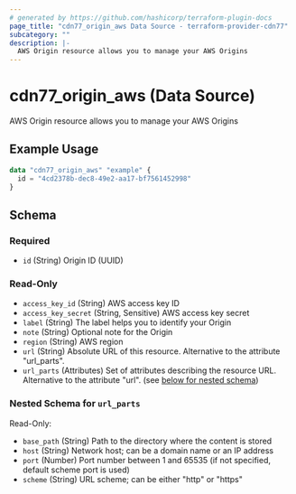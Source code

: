 ```yaml
---
# generated by https://github.com/hashicorp/terraform-plugin-docs
page_title: "cdn77_origin_aws Data Source - terraform-provider-cdn77"
subcategory: ""
description: |-
  AWS Origin resource allows you to manage your AWS Origins
---
```


# cdn77_origin_aws (Data Source)

AWS Origin resource allows you to manage your AWS Origins

## Example Usage

```terraform
data "cdn77_origin_aws" "example" {
  id = "4cd2378b-dec8-49e2-aa17-bf7561452998"
}
```

<!-- schema generated by tfplugindocs -->
## Schema

### Required

- `id` (String) Origin ID (UUID)

### Read-Only

- `access_key_id` (String) AWS access key ID
- `access_key_secret` (String, Sensitive) AWS access key secret
- `label` (String) The label helps you to identify your Origin
- `note` (String) Optional note for the Origin
- `region` (String) AWS region
- `url` (String) Absolute URL of this resource. Alternative to the attribute "url_parts".
- `url_parts` (Attributes) Set of attributes describing the resource URL. Alternative to the attribute "url". (see [below for nested schema](#nestedatt--url_parts))

<a id="nestedatt--url_parts"></a>
### Nested Schema for `url_parts`

Read-Only:

- `base_path` (String) Path to the directory where the content is stored
- `host` (String) Network host; can be a domain name or an IP address
- `port` (Number) Port number between 1 and 65535 (if not specified, default scheme port is used)
- `scheme` (String) URL scheme; can be either "http" or "https"
